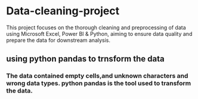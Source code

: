 # Data-cleaning-project
This project focuses on the thorough cleaning and preprocessing of  data using Microsoft Excel, Power BI &amp; Python, aiming to ensure data quality and prepare the data for downstream analysis.

## using python pandas to trnsform the data
### The data contained empty cells,and unknown characters and wrong data types. python pandas is the tool used to transform the data.
